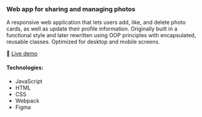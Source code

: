 ### Web app for sharing and managing photos
A responsive web application that lets users add, like, and delete photo cards, as well as update their profile information. Originally built in a functional style and later rewritten using OOP principles with encapsulated, reusable classes. Optimized for desktop and mobile screens.

🔗  [Live demo](https://lighthearted-kitsune-796c68.netlify.app/)

#### Technologies:
- JavaScript  
- HTML  
- CSS  
- Webpack  
- Figma

